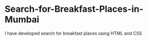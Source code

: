 # Search-for-Breakfast-Places-in-Mumbai
I have developed search for breakfast places using HTML and CSS
